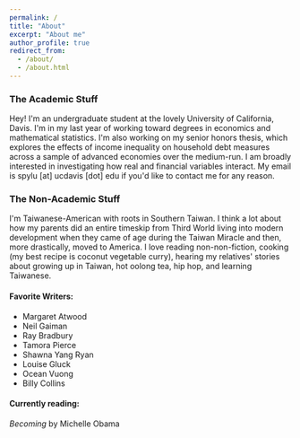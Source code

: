 ```yaml
---
permalink: /
title: "About"
excerpt: "About me"
author_profile: true
redirect_from: 
  - /about/
  - /about.html
---
```


### The Academic Stuff

Hey! I'm an undergraduate student at the lovely University of California, Davis. I'm in my last year of working toward degrees in economics and mathematical statistics. I'm also working on my senior honors thesis, which explores the effects of income inequality on household debt measures across a sample of advanced economies over the medium-run. I am broadly interested in investigating how real and financial variables interact. My email is spylu [at] ucdavis [dot] edu if you'd like to contact me for any reason.

### The Non-Academic Stuff

I'm Taiwanese-American with roots in Southern Taiwan. I think a lot about how my parents did an entire timeskip from Third World living into modern development when they came of age during the Taiwan Miracle and then, more drastically, moved to America. I love reading non-non-fiction, cooking (my best recipe is coconut vegetable curry), hearing my relatives' stories about growing up in Taiwan, hot oolong tea, hip hop, and learning Taiwanese.

#### Favorite Writers:

* Margaret Atwood
* Neil Gaiman
* Ray Bradbury
* Tamora Pierce
* Shawna Yang Ryan
* Louise Gluck
* Ocean Vuong
* Billy Collins

#### Currently reading:

*Becoming* by Michelle Obama


